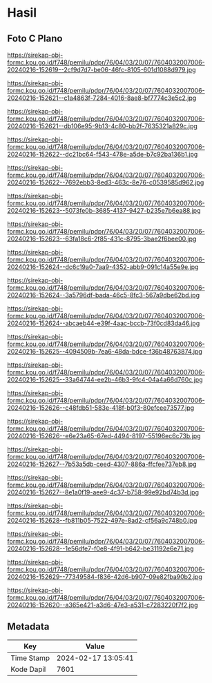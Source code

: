# Hasil

## Foto C Plano

https://sirekap-obj-formc.kpu.go.id/f748/pemilu/pdpr/76/04/03/20/07/7604032007006-20240216-152619--2cf9d7d7-be06-46fc-8105-601d1088d979.jpg

https://sirekap-obj-formc.kpu.go.id/f748/pemilu/pdpr/76/04/03/20/07/7604032007006-20240216-152621--c1a4863f-7284-4016-8ae8-bf7774c3e5c2.jpg

https://sirekap-obj-formc.kpu.go.id/f748/pemilu/pdpr/76/04/03/20/07/7604032007006-20240216-152621--db106e95-9b13-4c80-bb2f-7635321a829c.jpg

https://sirekap-obj-formc.kpu.go.id/f748/pemilu/pdpr/76/04/03/20/07/7604032007006-20240216-152622--dc21bc64-f543-478e-a5de-b7c92ba136b1.jpg

https://sirekap-obj-formc.kpu.go.id/f748/pemilu/pdpr/76/04/03/20/07/7604032007006-20240216-152622--7692ebb3-8ed3-463c-8e76-c0539585d962.jpg

https://sirekap-obj-formc.kpu.go.id/f748/pemilu/pdpr/76/04/03/20/07/7604032007006-20240216-152623--5073fe0b-3685-4137-9427-b235e7b6ea88.jpg

https://sirekap-obj-formc.kpu.go.id/f748/pemilu/pdpr/76/04/03/20/07/7604032007006-20240216-152623--63fa18c6-2f85-431c-8795-3bae2f6bee00.jpg

https://sirekap-obj-formc.kpu.go.id/f748/pemilu/pdpr/76/04/03/20/07/7604032007006-20240216-152624--dc6c19a0-7aa9-4352-abb9-091c14a55e9e.jpg

https://sirekap-obj-formc.kpu.go.id/f748/pemilu/pdpr/76/04/03/20/07/7604032007006-20240216-152624--3a5796df-bada-46c5-8fc3-567a9dbe62bd.jpg

https://sirekap-obj-formc.kpu.go.id/f748/pemilu/pdpr/76/04/03/20/07/7604032007006-20240216-152624--abcaeb44-e39f-4aac-bccb-73f0cd83da46.jpg

https://sirekap-obj-formc.kpu.go.id/f748/pemilu/pdpr/76/04/03/20/07/7604032007006-20240216-152625--4094509b-7ea6-48da-bdce-f36b48763874.jpg

https://sirekap-obj-formc.kpu.go.id/f748/pemilu/pdpr/76/04/03/20/07/7604032007006-20240216-152625--33a64744-ee2b-46b3-9fc4-04a4a66d760c.jpg

https://sirekap-obj-formc.kpu.go.id/f748/pemilu/pdpr/76/04/03/20/07/7604032007006-20240216-152626--c48fdb51-583e-418f-b0f3-80efcee73577.jpg

https://sirekap-obj-formc.kpu.go.id/f748/pemilu/pdpr/76/04/03/20/07/7604032007006-20240216-152626--e6e23a65-67ed-4494-8197-55196ec6c73b.jpg

https://sirekap-obj-formc.kpu.go.id/f748/pemilu/pdpr/76/04/03/20/07/7604032007006-20240216-152627--7b53a5db-ceed-4307-886a-ffcfee737eb8.jpg

https://sirekap-obj-formc.kpu.go.id/f748/pemilu/pdpr/76/04/03/20/07/7604032007006-20240216-152627--8e1a0f19-aee9-4c37-b758-99e92bd74b3d.jpg

https://sirekap-obj-formc.kpu.go.id/f748/pemilu/pdpr/76/04/03/20/07/7604032007006-20240216-152628--fb811b05-7522-497e-8ad2-cf56a9c748b0.jpg

https://sirekap-obj-formc.kpu.go.id/f748/pemilu/pdpr/76/04/03/20/07/7604032007006-20240216-152628--1e56dfe7-f0e8-4f91-b642-be31192e6e71.jpg

https://sirekap-obj-formc.kpu.go.id/f748/pemilu/pdpr/76/04/03/20/07/7604032007006-20240216-152629--77349584-f836-42d6-b907-09e82fba90b2.jpg

https://sirekap-obj-formc.kpu.go.id/f748/pemilu/pdpr/76/04/03/20/07/7604032007006-20240216-152620--a365e421-a3d6-47e3-a531-c7283220f7f2.jpg


## Metadata

| Key        | Value               |
| ---------- | ------------------- |
| Time Stamp | 2024-02-17 13:05:41 |
| Kode Dapil | 7601                |



